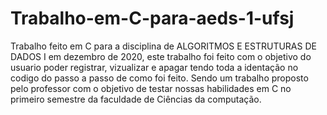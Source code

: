 # Trabalho-em-C-para-aeds-1-ufsj
Trabalho feito em C para a disciplina de ALGORITMOS E ESTRUTURAS DE DADOS I em dezembro de 2020, este trabalho foi feito com o objetivo do usuario poder registrar, vizualizar e apagar tendo toda a identação no codigo do passo a passo de como foi feito.
Sendo um trabalho proposto pelo professor com o objetivo de testar nossas habilidades em C no primeiro semestre da faculdade de Ciências da computação.
